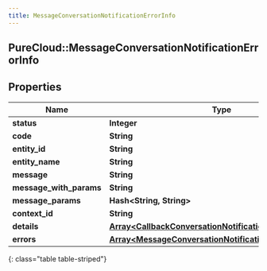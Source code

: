 ```yaml
---
title: MessageConversationNotificationErrorInfo
---
```

## PureCloud::MessageConversationNotificationErrorInfo

## Properties

|Name | Type | Description | Notes|
|------------ | ------------- | ------------- | -------------|
| **status** | **Integer** |  | [optional] |
| **code** | **String** |  | [optional] |
| **entity_id** | **String** |  | [optional] |
| **entity_name** | **String** |  | [optional] |
| **message** | **String** |  | [optional] |
| **message_with_params** | **String** |  | [optional] |
| **message_params** | **Hash&lt;String, String&gt;** |  | [optional] |
| **context_id** | **String** |  | [optional] |
| **details** | [**Array&lt;CallbackConversationNotificationErrorInfoDetails&gt;**](CallbackConversationNotificationErrorInfoDetails.html) |  | [optional] |
| **errors** | [**Array&lt;MessageConversationNotificationErrorBody&gt;**](MessageConversationNotificationErrorBody.html) |  | [optional] |
{: class="table table-striped"}


